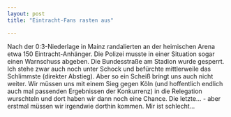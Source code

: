 ```yaml
---
layout: post
title: "Eintracht-Fans rasten aus"

---
```


Nach der 0:3-Niederlage in Mainz randalierten an der heimischen Arena etwa 150 Eintracht-Anhänger. Die Polizei musste in einer Situation sogar einen Warnschuss abgeben. Die Bundesstraße am Stadion wurde gesperrt. Ich stehe zwar auch noch unter Schock und befürchte mittlerweile das Schlimmste (direkter Abstieg). Aber so ein Scheiß bringt uns auch nicht weiter. Wir müssen uns mit einem Sieg gegen Köln (und hoffentlich endlich auch mal passenden Ergebnissen der Konkurrenz) in die Relegation wurschteln und dort haben wir dann noch eine Chance. Die letzte... - aber erstmal müssen wir irgendwie dorthin kommen. Mir ist schlecht...


